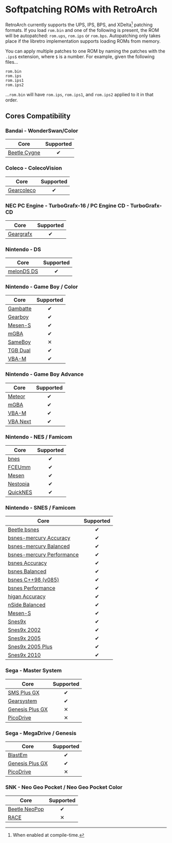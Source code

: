 # Softpatching ROMs with RetroArch

RetroArch currently supports the UPS, IPS, BPS, and XDelta[^1] patching formats. If you load `rom.bin` and one of the following is present, the ROM will be autopatched: `rom.ups`, `rom.ips` or `rom.bps`. Autopatching only takes place if the libretro implementation supports loading ROMs from memory.

You can apply multiple patches to one ROM by naming the patches with the `.ips$` extension, where `$` is a number. For example, given the following files...

```
rom.bin
rom.ips
rom.ips1
rom.ips2
```

...`rom.bin` will have `rom.ips`, `rom.ips1`, and `rom.ips2` applied to it in that order.

## **Cores Compatibility**

### Bandai - WonderSwan/Color

| Core                                       | Supported |
|--------------------------------------------|:---------:|
| [Beetle Cygne](../library/beetle_cygne.md) | ✔         |

### Coleco - ColecoVision

| Core                               | Supported |
|--------------------------------------------|:---------:|
| [Gearcoleco](../library/gearcoleco.md)     | ✔         |

### NEC PC Engine - TurboGrafx-16 / PC Engine CD - TurboGrafx-CD

| Core                               | Supported |
|--------------------------------------------|:---------:|
| [Geargrafx](../library/geargrafx.md)     | ✔         |

### Nintendo - DS

| Core                               | Supported |
|------------------------------------|:---------:|
| [melonDS DS](../library/melonds_ds.md) | ✔         |

### Nintendo - Game Boy / Color

| Core                               | Supported |
|------------------------------------|:---------:|
| [Gambatte](../library/gambatte.md) | ✔         |
| [Gearboy](../library/gearboy.md)   | ✔         |
| [Mesen-S](../library/mesen-s.md)   | ✔         |
| [mGBA](../library/mgba.md)         | ✔         |
| [SameBoy](../library/sameboy.md)   | ✕         |
| [TGB Dual](../library/tgb_dual.md) | ✔         |
| [VBA-M](../library/vba_m.md)       | ✔         |

### Nintendo - Game Boy Advance

| Core                               | Supported |
|------------------------------------|:---------:|
| [Meteor](../library/meteor.md)     | ✔         |
| [mGBA](../library/mgba.md)         | ✔         |
| [VBA-M](../library/vba_m.md)       | ✔         |
| [VBA Next](../library/vba_next.md) | ✔         |

### Nintendo - NES / Famicom

| Core                                     | Supported |
|------------------------------------------|:---------:|
| [bnes](../library/bnes.md)               | ✔         |
| [FCEUmm](../library/fceumm.md)           | ✔         |
| [Mesen](../library/mesen.md)             | ✔         |
| [Nestopia](../library/nestopia.md)       | ✔         |
| [QuickNES](../library/quicknes.md)       | ✔         |

### Nintendo - SNES / Famicom

| Core                                                                 | Supported |
|----------------------------------------------------------------------|:---------:|
| [Beetle bsnes](../library/beetle_bsnes.md)                           | ✔         |
| [bsnes-mercury Accuracy](../library/bsnes_mercury_accuracy.md)       | ✔         |
| [bsnes-mercury Balanced](../library/bsnes_mercury_balanced.md)       | ✔         |
| [bsnes-mercury Performance](../library/bsnes_mercury_performance.md) | ✔         |
| [bsnes Accuracy](../library/bsnes_accuracy.md)                       | ✔         |
| [bsnes Balanced](../library/bsnes_balanced.md)                       | ✔         |
| [bsnes C++98 (v085)](../library/bsnes_cplusplus98.md)                | ✔         |
| [bsnes Performance](../library/bsnes_performance.md)                 | ✔         |
| [higan Accuracy](../library/higan_accuracy.md)                       | ✔         |
| [nSide Balanced](../library/nside_balanced.md)                       | ✔         |
| [Mesen-S](../library/mesen-s.md)                                     | ✔         |
| [Snes9x](../library/snes9x.md)                                       | ✔         |
| [Snes9x 2002](../library/snes9x_2002.md)                             | ✔         |
| [Snes9x 2005](../library/snes9x_2005.md)                             | ✔         |
| [Snes9x 2005 Plus](../library/snes9x_2005_plus.md)                   | ✔         |
| [Snes9x 2010](../library/snes9x_2010.md)                             | ✔         |

### Sega - Master System

| Core                                             | Supported |
|--------------------------------------------------|:---------:|
| [SMS Plus GX](../library/smsplus.md)             | ✔         |
| [Gearsystem](../library/gearsystem.md)           | ✔         |
| [Genesis Plus GX](../library/genesis_plus_gx.md) | ✕         |
| [PicoDrive](../library/picodrive.md)             | ✕         |

### Sega - MegaDrive / Genesis

| Core                                             | Supported |
|--------------------------------------------------|:---------:|
| [BlastEm](../library/blastem.md)                 | ✔         |
| [Genesis Plus GX](../library/genesis_plus_gx.md) | ✔         |
| [PicoDrive](../library/picodrive.md)             | ✕         |

### SNK - Neo Geo Pocket / Neo Geo Pocket Color

| Core                                         | Supported |
|----------------------------------------------|:---------:|
| [Beetle NeoPop](../library/beetle_neopop.md) | ✔         |
| [RACE](../library/race.md)                   | ✕         |

[^1]: When enabled at compile-time.
